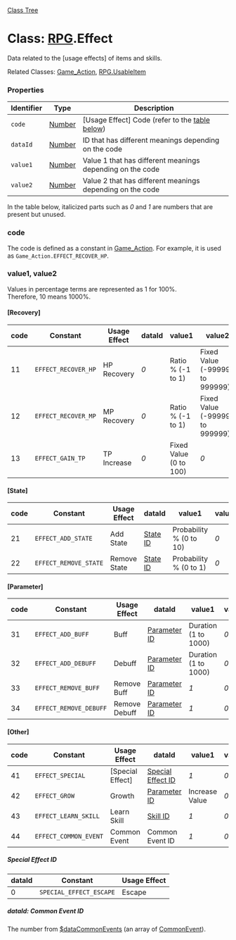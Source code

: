 [Class Tree](index.md)

# Class: [RPG](RPG.md).Effect
Data related to the [usage effects] of items and skills.

Related Classes: [Game_Action](Game_Action.md), [RPG.UsableItem](RPG.UsableItem.md)

### Properties

| Identifier   | Type                                    | Description                                             |
|--------------|-----------------------------------------|---------------------------------------------------------|
| `code`       | [Number](Number.md)                    | [Usage Effect] Code (refer to the [table below](RPG.Effect.md#code)) |
| `dataId`     | [Number](Number.md)                    | ID that has different meanings depending on the code   |
| `value1`     | [Number](Number.md)                    | Value 1 that has different meanings depending on the code |
| `value2`     | [Number](Number.md)                    | Value 2 that has different meanings depending on the code |

In the table below, italicized parts such as *0* and *1* are numbers that are present but unused.

### code
The code is defined as a constant in [Game_Action](Game_Action.md). For example, it is used as `Game_Action.EFFECT_RECOVER_HP`.

### value1, value2
Values in percentage terms are represented as 1 for 100%. <br />
Therefore, 10 means 1000%.

#### [Recovery]

| code | Constant                  | Usage Effect | dataId | value1                   | value2                          |
|------|--------------------------|--------------|--------|--------------------------|----------------------------------|
| 11   | `EFFECT_RECOVER_HP`      | HP Recovery   | *0*    | Ratio % (-1 to 1)       | Fixed Value (-999999 to 999999) |
| 12   | `EFFECT_RECOVER_MP`      | MP Recovery   | *0*    | Ratio % (-1 to 1)       | Fixed Value (-999999 to 999999) |
| 13   | `EFFECT_GAIN_TP`         | TP Increase   | *0*    | Fixed Value (0 to 100)  | *0*                             |

#### [State]

| code | Constant                  | Usage Effect | dataId                   | value1                   | value2 |
|------|--------------------------|--------------|--------------------------|--------------------------|--------|
| 21   | `EFFECT_ADD_STATE`       | Add State    | [State ID](RPG.State.md#state-id) | Probability % (0 to 10) | *0*    |
| 22   | `EFFECT_REMOVE_STATE`    | Remove State | [State ID](RPG.State.md#state-id) | Probability % (0 to 1)  | *0*    |

#### [Parameter]

| code | Constant                  | Usage Effect | dataId                   | value1                   | value2 |
|------|--------------------------|--------------|--------------------------|--------------------------|--------|
| 31   | `EFFECT_ADD_BUFF`        | Buff         | [Parameter ID](RPG.Enemy.md#parameter-id) | Duration (1 to 1000)   | *0*    |
| 32   | `EFFECT_ADD_DEBUFF`      | Debuff       | [Parameter ID](RPG.Enemy.md#parameter-id) | Duration (1 to 1000)   | *0*    |
| 33   | `EFFECT_REMOVE_BUFF`     | Remove Buff  | [Parameter ID](RPG.Enemy.md#parameter-id) | *1*                     | *0*    |
| 34   | `EFFECT_REMOVE_DEBUFF`   | Remove Debuff| [Parameter ID](RPG.Enemy.md#parameter-id) | *1*                     | *0*    |

#### [Other]

| code | Constant                  | Usage Effect | dataId                   | value1                   | value2 |
|------|--------------------------|--------------|--------------------------|--------------------------|--------|
| 41   | `EFFECT_SPECIAL`         | [Special Effect] | [Special Effect ID](RPG.Effect.md#special-effect-id) | *1*                     | *0*    |
| 42   | `EFFECT_GROW`           | Growth       | [Parameter ID](RPG.Enemy.md#parameter-id) | Increase Value           | *0*    |
| 43   | `EFFECT_LEARN_SKILL`     | Learn Skill  | [Skill ID](RPG.Skill.md#skill-id) | *1*                     | *0*    |
| 44   | `EFFECT_COMMON_EVENT`     | Common Event | Common Event ID          | *1*                     | *0*    |

##### Special Effect ID

| dataId | Constant                     | Usage Effect |
|--------|------------------------------|--------------|
| 0      | `SPECIAL_EFFECT_ESCAPE`      | Escape       |

##### dataId: Common Event ID

The number from [$dataCommonEvents](global.md#datacommonevents-arrayrpgcommonevent) (an array of [CommonEvent](RPG.CommonEvent.md)).

